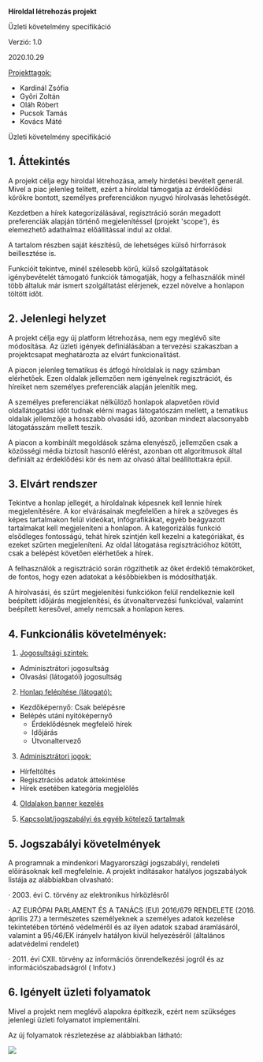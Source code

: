 **Híroldal létrehozás projekt**

Üzleti követelmény specifikáció

Verzió: 1.0

2020.10.29

<u>Projekttagok:</u>

- Kardinál Zsófia
- Győri Zoltán
- Oláh Róbert
- Pucsok Tamás
- Kovács Máté

 Üzleti követelmény specifikáció

## 1.   Áttekintés

A projekt célja egy híroldal létrehozása, amely hirdetési bevételt generál. Mivel a piac jelenleg telített, ezért a híroldal támogatja az érdeklődési körökre bontott, személyes preferenciákon nyugvó hírolvasás lehetőségét. 

Kezdetben a hírek kategorizálásával, regisztráció során megadott preferenciák alapján történő megjelenítéssel (projekt 'scope'), és elemezhető adathalmaz előállítással indul az oldal. 

A tartalom részben saját készítésű, de lehetséges külső hírforrások beillesztése is.

Funkcióit tekintve, minél szélesebb körű, külső szolgáltatások igénybevételét támogató funkciók támogatják, hogy a felhasználók minél több általuk már ismert szolgáltatást elérjenek, ezzel növelve a honlapon töltött időt.

## 2.   Jelenlegi helyzet

A projekt célja egy új platform létrehozása, nem egy meglévő site módosítása. Az üzleti igények definiálásában a tervezési szakaszban a projektcsapat meghatározta az elvárt funkcionalitást. 

A piacon jelenleg tematikus és átfogó híroldalak is nagy számban elérhetőek. Ezen oldalak jellemzően nem igényelnek regisztrációt, és híreiket nem személyes preferenciák alapján jelenítik meg. 

A személyes preferenciákat nélkülöző honlapok alapvetően rövid oldallátogatási időt tudnak elérni magas látogatószám mellett, a tematikus oldalak jellemzője a hosszabb olvasási idő, azonban mindezt alacsonyabb látogatásszám mellett teszik. 

A piacon a kombinált megoldások száma elenyésző, jellemzően csak a közösségi média biztosít hasonló elérést, azonban ott algoritmusok által definiált az érdeklődési kör és nem az olvasó által beállítottakra épül.

## 3.   Elvárt rendszer

Tekintve a honlap jellegét, a híroldalnak képesnek kell lennie hírek megjelenítésére. A kor elvárásainak megfelelően a hírek a szöveges és képes tartalmakon felül videókat, infógrafikákat, egyéb beágyazott tartalmakat kell megjeleníteni a honlapon. A kategorizálás funkció elsődleges fontosságú, tehát hírek szintjén kell kezelni a kategóriákat, és ezeket szűrten megjeleníteni. Az oldal látogatása regisztrációhoz kötött, csak a belépést követően elérhetőek a hírek.

A felhasználók a regisztráció során rögzíthetik az őket érdeklő témaköröket, de fontos, hogy ezen adatokat a későbbiekben is módosíthatják.

A hírolvasási, és szűrt megjelenítési funkciókon felül rendelkeznie kell beépített időjárás megjelenítési, és útvonaltervezési funkcióval, valamint beépített keresővel, amely nemcsak a honlapon keres.

## 4.   Funkcionális követelmények:

1. <u>Jogosultsági szintek:</u>

- Adminisztrátori jogosultság
- Olvasási (látogatói) jogosultság

2. <u>Honlap felépítése (látogató):</u>

- Kezdőképernyő: Csak belépésre
- Belépés utáni nyitóképernyő
  - Érdeklődésnek megfelelő hírek
  - Időjárás
  - Útvonaltervező

3. <u>Adminisztrátori jogok:</u> 

- Hírfeltöltés
- Regisztrációs adatok áttekintése
- Hírek esetében kategória megjelölés

4. <u>Oldalakon banner kezelés</u>

5. <u>Kapcsolat/jogszabályi és egyéb kötelező tartalmak</u>

## 5.   Jogszabályi követelmények

A programnak a mindenkori Magyarországi jogszabályi, rendeleti előírásoknak kell megfelelnie. A projekt indításakor hatályos jogszabályok listája az alábbiakban olvasható:

·     2003. évi C. törvény az elektronikus hírközlésről 

·     AZ EURÓPAI PARLAMENT ÉS A TANÁCS (EU) 2016/679 RENDELETE
 (2016. április 27.)
 a természetes személyeknek a személyes adatok kezelése tekintetében történő védelméről és az ilyen adatok szabad áramlásáról, valamint a 95/46/EK irányelv hatályon kívül helyezéséről (általános adatvédelmi rendelet)

·     2011. évi CXII. törvény az információs önrendelkezési jogról és az információszabadságról   ( Infotv.)

## 6.   Igényelt üzleti folyamatok

Mivel a projekt nem meglévő alapokra építkezik, ezért nem szükséges jelenlegi üzleti folyamatot implementálni.

Az új folyamatok részletezése az alábbiakban látható:

![](G:\RFT\Doc\folyamatrészletezés.png)
